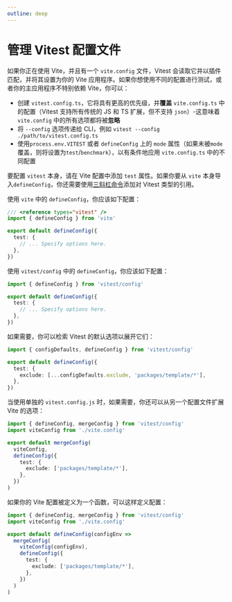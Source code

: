 ```yaml
---
outline: deep
---
```


# 管理 Vitest 配置文件

如果你正在使用 Vite，并且有一个 `vite.config` 文件，Vitest 会读取它并以插件匹配，并将其设置为你的 Vite 应用程序。如果你想使用不同的配置进行测试，或者你的主应用程序不特别依赖 Vite，你可以：

- 创建 `vitest.config.ts`，它将具有更高的优先级，并**覆盖** `vite.config.ts` 中的配置（Vitest 支持所有传统的 JS 和 TS 扩展，但不支持 `json`）-这意味着 `vite.config` 中的所有选项都将被**忽略**
- 将 `--config` 选项传递给 CLI，例如 `vitest --config ./path/to/vitest.config.ts`
- 使用`process.env.VITEST` 或者 `defineConfig` 上的 `mode` 属性（如果未被`mode`覆盖，则将设置为`test`/`benchmark`），以有条件地应用 `vite.config.ts` 中的不同配置

要配置 `vitest` 本身，请在 Vite 配置中添加 `test` 属性。如果你要从 `vite` 本身导入`defineConfig`，你还需要使用[三斜杠命令](https://www.typescriptlang.org/docs/handbook/triple-slash-directives.html#-reference-types-)添加对 Vitest 类型的引用。

使用 `vite` 中的 `defineConfig`，你应该如下配置：

```ts
/// <reference types="vitest" />
import { defineConfig } from 'vite'

export default defineConfig({
  test: {
    // ... Specify options here.
  },
})
```

使用 `vitest/config` 中的 `defineConfig`，你应该如下配置：

```ts
import { defineConfig } from 'vitest/config'

export default defineConfig({
  test: {
    // ... Specify options here.
  },
})
```

如果需要，你可以检索 Vitest 的默认选项以展开它们：

```ts
import { configDefaults, defineConfig } from 'vitest/config'

export default defineConfig({
  test: {
    exclude: [...configDefaults.exclude, 'packages/template/*'],
  },
})
```

当使用单独的 `vitest.config.js` 时，如果需要，你还可以从另一个配置文件扩展 Vite 的选项：

```ts
import { defineConfig, mergeConfig } from 'vitest/config'
import viteConfig from './vite.config'

export default mergeConfig(
  viteConfig,
  defineConfig({
    test: {
      exclude: ['packages/template/*'],
    },
  })
)
```

如果你的 Vite 配置被定义为一个函数，可以这样定义配置：

```ts
import { defineConfig, mergeConfig } from 'vitest/config'
import viteConfig from './vite.config'

export default defineConfig(configEnv =>
  mergeConfig(
    viteConfig(configEnv),
    defineConfig({
      test: {
        exclude: ['packages/template/*'],
      },
    })
  )
)
```
